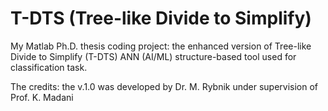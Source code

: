 # T-DTS (Tree-like Divide to Simplify)
My Matlab Ph.D. thesis coding project: the enhanced version of Tree-like Divide to Simplify (T-DTS) ANN (AI/ML) structure-based tool used for classification task.

The credits: the v.1.0 was developed by Dr. M. Rybnik under supervision of Prof. K. Madani
